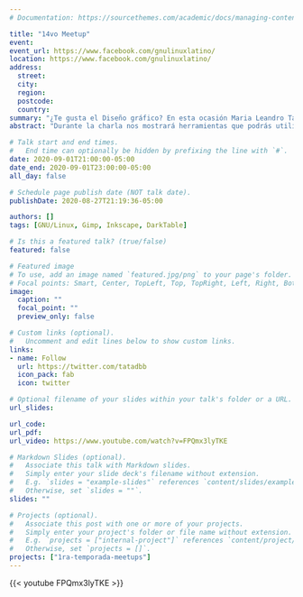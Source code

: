 ```yaml
---
# Documentation: https://sourcethemes.com/academic/docs/managing-content/

title: "14vo Meetup"
event:
event_url: https://www.facebook.com/gnulinuxlatino/
location: https://www.facebook.com/gnulinuxlatino/
address:
  street:
  city:
  region:
  postcode:
  country:
summary: "¿Te gusta el Diseño gráfico? En esta ocasión Maria Leandro Tatica nos platicará acerca de Herramientas de Diseño con Software Libre."
abstract: "Durante la charla nos mostrará herramientas que podrás utilizar como diseñador para trabajar en tu entorno y diseñar espectaculares trabajos."

# Talk start and end times.
#   End time can optionally be hidden by prefixing the line with `#`.
date: 2020-09-01T21:00:00-05:00
date_end: 2020-09-01T23:00:00-05:00
all_day: false

# Schedule page publish date (NOT talk date).
publishDate: 2020-08-27T21:19:36-05:00

authors: []
tags: [GNU/Linux, Gimp, Inkscape, DarkTable]

# Is this a featured talk? (true/false)
featured: false

# Featured image
# To use, add an image named `featured.jpg/png` to your page's folder.
# Focal points: Smart, Center, TopLeft, Top, TopRight, Left, Right, BottomLeft, Bottom, BottomRight.
image:
  caption: ""
  focal_point: ""
  preview_only: false

# Custom links (optional).
#   Uncomment and edit lines below to show custom links.
links:
- name: Follow
  url: https://twitter.com/tatadbb
  icon_pack: fab
  icon: twitter

# Optional filename of your slides within your talk's folder or a URL.
url_slides:

url_code:
url_pdf:
url_video: https://www.youtube.com/watch?v=FPQmx3lyTKE

# Markdown Slides (optional).
#   Associate this talk with Markdown slides.
#   Simply enter your slide deck's filename without extension.
#   E.g. `slides = "example-slides"` references `content/slides/example-slides.md`.
#   Otherwise, set `slides = ""`.
slides: ""

# Projects (optional).
#   Associate this post with one or more of your projects.
#   Simply enter your project's folder or file name without extension.
#   E.g. `projects = ["internal-project"]` references `content/project/deep-learning/index.md`.
#   Otherwise, set `projects = []`.
projects: ["1ra-temporada-meetups"]
---
```


{{< youtube FPQmx3lyTKE >}}